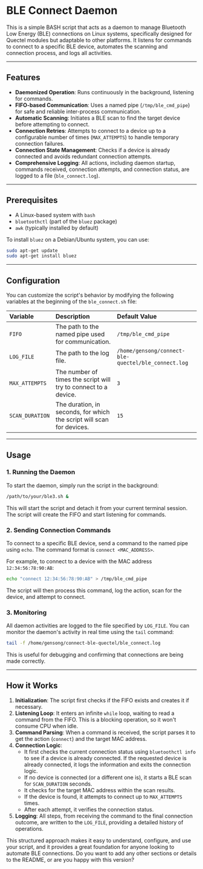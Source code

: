 

# BLE Connect Daemon

This is a simple BASH script that acts as a daemon to manage Bluetooth Low Energy (BLE) connections on Linux systems, specifically designed for Quectel modules but adaptable to other platforms. It listens for commands to connect to a specific BLE device, automates the scanning and connection process, and logs all activities.

-----

## Features

  * **Daemonized Operation**: Runs continuously in the background, listening for commands.
  * **FIFO-based Communication**: Uses a named pipe (`/tmp/ble_cmd_pipe`) for safe and reliable inter-process communication.
  * **Automatic Scanning**: Initiates a BLE scan to find the target device before attempting to connect.
  * **Connection Retries**: Attempts to connect to a device up to a configurable number of times (`MAX_ATTEMPTS`) to handle temporary connection failures.
  * **Connection State Management**: Checks if a device is already connected and avoids redundant connection attempts.
  * **Comprehensive Logging**: All actions, including daemon startup, commands received, connection attempts, and connection status, are logged to a file (`ble_connect.log`).

-----

## Prerequisites

  * A Linux-based system with `bash`
  * `bluetoothctl` (part of the `bluez` package)
  * `awk` (typically installed by default)

To install `bluez` on a Debian/Ubuntu system, you can use:

```bash
sudo apt-get update
sudo apt-get install bluez
```

-----

## Configuration

You can customize the script's behavior by modifying the following variables at the beginning of the `ble_connect.sh` file:

| Variable | Description | Default Value |
| :--- | :--- | :--- |
| `FIFO` | The path to the named pipe used for communication. | `/tmp/ble_cmd_pipe` |
| `LOG_FILE` | The path to the log file. | `/home/gensong/connect-ble-quectel/ble_connect.log` |
| `MAX_ATTEMPTS` | The number of times the script will try to connect to a device. | `3` |
| `SCAN_DURATION` | The duration, in seconds, for which the script will scan for devices. | `15` |

-----

## Usage

### 1\. Running the Daemon

To start the daemon, simply run the script in the background:

```bash
/path/to/your/ble3.sh &
```

This will start the script and detach it from your current terminal session. The script will create the FIFO and start listening for commands.

### 2\. Sending Connection Commands

To connect to a specific BLE device, send a command to the named pipe using `echo`. The command format is `connect <MAC_ADDRESS>`.

For example, to connect to a device with the MAC address `12:34:56:78:90:AB`:

```bash
echo "connect 12:34:56:78:90:AB" > /tmp/ble_cmd_pipe
```

The script will then process this command, log the action, scan for the device, and attempt to connect.

### 3\. Monitoring

All daemon activities are logged to the file specified by `LOG_FILE`. You can monitor the daemon's activity in real time using the `tail` command:

```bash
tail -f /home/gensong/connect-ble-quectel/ble_connect.log
```

This is useful for debugging and confirming that connections are being made correctly.

-----

## How it Works

1.  **Initialization**: The script first checks if the FIFO exists and creates it if necessary.
2.  **Listening Loop**: It enters an infinite `while` loop, waiting to read a command from the FIFO. This is a blocking operation, so it won't consume CPU when idle.
3.  **Command Parsing**: When a command is received, the script parses it to get the action (`connect`) and the target MAC address.
4.  **Connection Logic**:
      * It first checks the current connection status using `bluetoothctl info` to see if a device is already connected. If the requested device is already connected, it logs the information and exits the connection logic.
      * If no device is connected (or a different one is), it starts a BLE scan for `SCAN_DURATION` seconds.
      * It checks for the target MAC address within the scan results.
      * If the device is found, it attempts to connect up to `MAX_ATTEMPTS` times.
      * After each attempt, it verifies the connection status.
5.  **Logging**: All steps, from receiving the command to the final connection outcome, are written to the `LOG_FILE`, providing a detailed history of operations.

This structured approach makes it easy to understand, configure, and use your script, and it provides a great foundation for anyone looking to automate BLE connections. Do you want to add any other sections or details to the README, or are you happy with this version?
